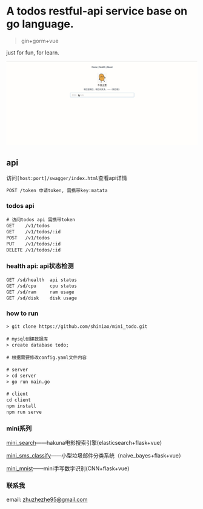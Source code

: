 # A todos restful-api service base on go language.
> gin+gorm+vue

just for fun,  for learn.

![截图](todogif.gif)

## api

访问`[host:port]/swagger/index.html`查看api详情

```shell script
POST /token 申请token, 需携带key:matata
```
### todos api
```
# 访问todos api 需携带token
GET    /v1/todos 
GET    /v1/todos/:id
POST   /v1/todos
PUT    /v1/todos/:id
DELETE /v1/todos/:id
```
### health api: api状态检测
```shell script
GET /sd/health  api status
GET /sd/cpu     cpu status
GET /sd/ram     ram usage
GET /sd/disk    disk usage
```

### how to run
```
> git clone https://github.com/shiniao/mini_todo.git

# mysql创建数据库
> create database todo;

# 根据需要修改config.yaml文件内容

# server
> cd server
> go run main.go

# client
cd client
npm install
npm run serve
```

### mini系列
[mini_search](https://github.com/shiniao/mini_search)——hakuna电影搜索引擎(elasticsearch+flask+vue)

[mini_sms_classify](https://github.com/shiniao/mini_sms_classify)——小型垃圾邮件分类系统（naive_bayes+flask+vue）

[mini_mnist](https://github.com/shiniao/mini_mnist)——mini手写数字识别(CNN+flask+vue)

### 联系我
email: zhuzhezhe95@gmail.com